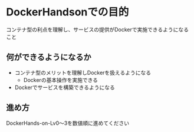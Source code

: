 # DockerHandsonでの目的

コンテナ型の利点を理解し、サービスの提供がDockerで実施できるようになること

## 何ができるようになるか

- コンテナ型のメリットを理解しDockerを扱えるようになる
  - Dockerの基本操作を実施できる
- Dockerでサービスを構築できるようになる

## 進め方

DockerHands-on-Lv0～3を数値順に進めてください
